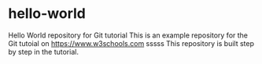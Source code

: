 # hello-world
Hello World repository for Git tutorial
This is an example repository for the Git tutoial on https://www.w3schools.com
sssss
This repository is built step by step in the tutorial.
